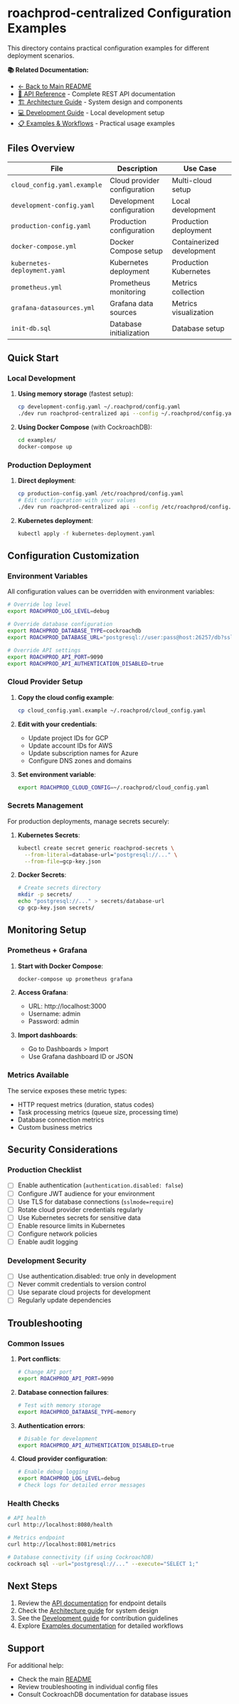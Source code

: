 # roachprod-centralized Configuration Examples

This directory contains practical configuration examples for different deployment scenarios.

**📚 Related Documentation:**
- [← Back to Main README](../README.md)
- [🔌 API Reference](../docs/API.md) - Complete REST API documentation
- [🏗️ Architecture Guide](../docs/ARCHITECTURE.md) - System design and components
- [💻 Development Guide](../docs/DEVELOPMENT.md) - Local development setup
- [📋 Examples & Workflows](../docs/EXAMPLES.md) - Practical usage examples

## Files Overview

| File | Description | Use Case |
|------|-------------|----------|
| `cloud_config.yaml.example` | Cloud provider configuration | Multi-cloud setup |
| `development-config.yaml` | Development configuration | Local development |
| `production-config.yaml` | Production configuration | Production deployment |
| `docker-compose.yml` | Docker Compose setup | Containerized development |
| `kubernetes-deployment.yaml` | Kubernetes deployment | Production Kubernetes |
| `prometheus.yml` | Prometheus monitoring | Metrics collection |
| `grafana-datasources.yml` | Grafana data sources | Metrics visualization |
| `init-db.sql` | Database initialization | Database setup |

## Quick Start

### Local Development

1. **Using memory storage** (fastest setup):
   ```bash
   cp development-config.yaml ~/.roachprod/config.yaml
   ./dev run roachprod-centralized api --config ~/.roachprod/config.yaml
   ```

2. **Using Docker Compose** (with CockroachDB):
   ```bash
   cd examples/
   docker-compose up
   ```

### Production Deployment

1. **Direct deployment**:
   ```bash
   cp production-config.yaml /etc/roachprod/config.yaml
   # Edit configuration with your values
   ./dev run roachprod-centralized api --config /etc/roachprod/config.yaml
   ```

2. **Kubernetes deployment**:
   ```bash
   kubectl apply -f kubernetes-deployment.yaml
   ```

## Configuration Customization

### Environment Variables

All configuration values can be overridden with environment variables:

```bash
# Override log level
export ROACHPROD_LOG_LEVEL=debug

# Override database configuration
export ROACHPROD_DATABASE_TYPE=cockroachdb
export ROACHPROD_DATABASE_URL="postgresql://user:pass@host:26257/db?sslmode=require"

# Override API settings
export ROACHPROD_API_PORT=9090
export ROACHPROD_API_AUTHENTICATION_DISABLED=true
```

### Cloud Provider Setup

1. **Copy the cloud config example**:
   ```bash
   cp cloud_config.yaml.example ~/.roachprod/cloud_config.yaml
   ```

2. **Edit with your credentials**:
   - Update project IDs for GCP
   - Update account IDs for AWS
   - Update subscription names for Azure
   - Configure DNS zones and domains

3. **Set environment variable**:
   ```bash
   export ROACHPROD_CLOUD_CONFIG=~/.roachprod/cloud_config.yaml
   ```

### Secrets Management

For production deployments, manage secrets securely:

1. **Kubernetes Secrets**:
   ```bash
   kubectl create secret generic roachprod-secrets \
     --from-literal=database-url="postgresql://..." \
     --from-file=gcp-key.json
   ```

2. **Docker Secrets**:
   ```bash
   # Create secrets directory
   mkdir -p secrets/
   echo "postgresql://..." > secrets/database-url
   cp gcp-key.json secrets/
   ```

## Monitoring Setup

### Prometheus + Grafana

1. **Start with Docker Compose**:
   ```bash
   docker-compose up prometheus grafana
   ```

2. **Access Grafana**:
   - URL: http://localhost:3000
   - Username: admin
   - Password: admin

3. **Import dashboards**:
   - Go to Dashboards > Import
   - Use Grafana dashboard ID or JSON

### Metrics Available

The service exposes these metric types:
- HTTP request metrics (duration, status codes)
- Task processing metrics (queue size, processing time)
- Database connection metrics
- Custom business metrics

## Security Considerations

### Production Checklist

- [ ] Enable authentication (`authentication.disabled: false`)
- [ ] Configure JWT audience for your environment
- [ ] Use TLS for database connections (`sslmode=require`)
- [ ] Rotate cloud provider credentials regularly
- [ ] Use Kubernetes secrets for sensitive data
- [ ] Enable resource limits in Kubernetes
- [ ] Configure network policies
- [ ] Enable audit logging

### Development Security

- [ ] Use authentication.disabled: true only in development
- [ ] Never commit credentials to version control
- [ ] Use separate cloud projects for development
- [ ] Regularly update dependencies

## Troubleshooting

### Common Issues

1. **Port conflicts**:
   ```bash
   # Change API port
   export ROACHPROD_API_PORT=9090
   ```

2. **Database connection failures**:
   ```bash
   # Test with memory storage
   export ROACHPROD_DATABASE_TYPE=memory
   ```

3. **Authentication errors**:
   ```bash
   # Disable for development
   export ROACHPROD_API_AUTHENTICATION_DISABLED=true
   ```

4. **Cloud provider configuration**:
   ```bash
   # Enable debug logging
   export ROACHPROD_LOG_LEVEL=debug
   # Check logs for detailed error messages
   ```

### Health Checks

```bash
# API health
curl http://localhost:8080/health

# Metrics endpoint
curl http://localhost:8081/metrics

# Database connectivity (if using CockroachDB)
cockroach sql --url="postgresql://..." --execute="SELECT 1;"
```

## Next Steps

1. Review the [API documentation](../docs/API.md) for endpoint details
2. Check the [Architecture guide](../docs/ARCHITECTURE.md) for system design
3. See the [Development guide](../docs/DEVELOPMENT.md) for contribution guidelines
4. Explore [Examples documentation](../docs/EXAMPLES.md) for detailed workflows

## Support

For additional help:
- Check the main [README](../README.md)
- Review troubleshooting in individual config files
- Consult CockroachDB documentation for database issues